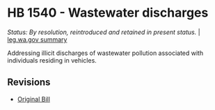 # HB 1540 - Wastewater discharges
*Status: By resolution, reintroduced and retained in present status.* | [leg.wa.gov summary](https://app.leg.wa.gov/billsummary?BillNumber=1540&Year=2021)

Addressing illicit discharges of wastewater pollution associated with individuals residing in vehicles.

## Revisions
* [Original Bill](1/)
